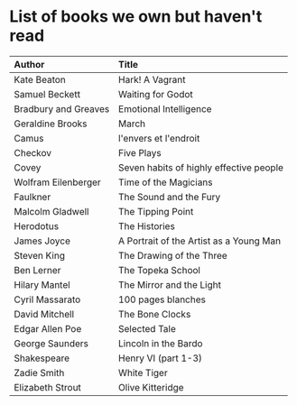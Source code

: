 # List of books we own but haven't read

Author | Title 
:------ |:------
Kate Beaton | Hark! A Vagrant
Samuel Beckett | Waiting for Godot
Bradbury and Greaves | Emotional Intelligence
Geraldine Brooks | March
Camus | l'envers et l'endroit
Checkov | Five Plays
Covey | Seven habits of highly effective people
Wolfram Eilenberger | Time of the Magicians
Faulkner | The Sound and the Fury
Malcolm Gladwell | The Tipping Point
Herodotus | The Histories
James Joyce | A Portrait of the Artist as a Young Man
Steven King | The Drawing of the Three
Ben Lerner | The Topeka School
Hilary Mantel | The Mirror and the Light
Cyril Massarato | 100 pages blanches
David Mitchell | The Bone Clocks
Edgar Allen Poe | Selected Tale
George Saunders | Lincoln in the Bardo
Shakespeare | Henry VI (part 1-3)
Zadie Smith | White Tiger
Elizabeth Strout | Olive Kitteridge
